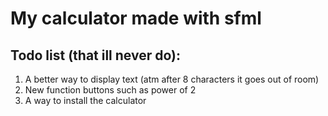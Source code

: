# My calculator made with sfml


## Todo list (that ill never do):

1. A better way to display text (atm after 8 characters it goes out of  room)
2. New function buttons such as power of 2
3. A way to install the calculator

